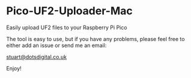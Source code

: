 # Pico-UF2-Uploader-Mac
Easily upload UF2 files to your Raspberry Pi Pico

The tool is easy to use, but if you have any problems, please feel free to either add an issue or send me an email:

stuart@dotsdigital.co.uk

Enjoy!

